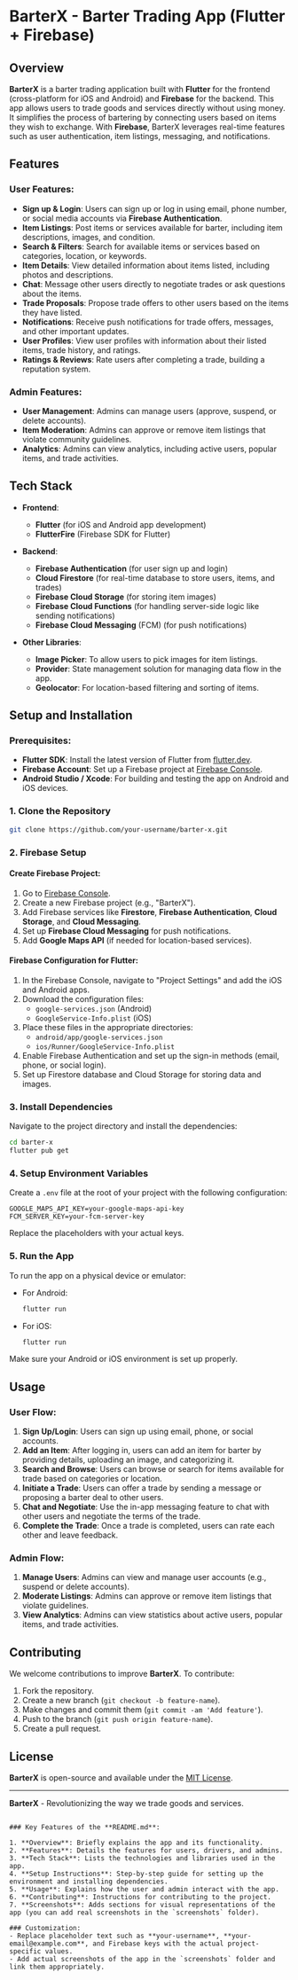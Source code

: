 # BarterX - Barter Trading App (Flutter + Firebase)

## Overview

**BarterX** is a barter trading application built with **Flutter** for the frontend (cross-platform for iOS and Android) and **Firebase** for the backend. This app allows users to trade goods and services directly without using money. It simplifies the process of bartering by connecting users based on items they wish to exchange. With **Firebase**, BarterX leverages real-time features such as user authentication, item listings, messaging, and notifications.

## Features

### User Features:
- **Sign up & Login**: Users can sign up or log in using email, phone number, or social media accounts via **Firebase Authentication**.
- **Item Listings**: Post items or services available for barter, including item descriptions, images, and condition.
- **Search & Filters**: Search for available items or services based on categories, location, or keywords.
- **Item Details**: View detailed information about items listed, including photos and descriptions.
- **Chat**: Message other users directly to negotiate trades or ask questions about the items.
- **Trade Proposals**: Propose trade offers to other users based on the items they have listed.
- **Notifications**: Receive push notifications for trade offers, messages, and other important updates.
- **User Profiles**: View user profiles with information about their listed items, trade history, and ratings.
- **Ratings & Reviews**: Rate users after completing a trade, building a reputation system.

### Admin Features:
- **User Management**: Admins can manage users (approve, suspend, or delete accounts).
- **Item Moderation**: Admins can approve or remove item listings that violate community guidelines.
- **Analytics**: Admins can view analytics, including active users, popular items, and trade activities.

## Tech Stack

- **Frontend**:
  - **Flutter** (for iOS and Android app development)
  - **FlutterFire** (Firebase SDK for Flutter)
  
- **Backend**:
  - **Firebase Authentication** (for user sign up and login)
  - **Cloud Firestore** (for real-time database to store users, items, and trades)
  - **Firebase Cloud Storage** (for storing item images)
  - **Firebase Cloud Functions** (for handling server-side logic like sending notifications)
  - **Firebase Cloud Messaging** (FCM) (for push notifications)
  
- **Other Libraries**:
  - **Image Picker**: To allow users to pick images for item listings.
  - **Provider**: State management solution for managing data flow in the app.
  - **Geolocator**: For location-based filtering and sorting of items.

## Setup and Installation

### Prerequisites:
- **Flutter SDK**: Install the latest version of Flutter from [flutter.dev](https://flutter.dev/docs/get-started/install).
- **Firebase Account**: Set up a Firebase project at [Firebase Console](https://console.firebase.google.com/).
- **Android Studio / Xcode**: For building and testing the app on Android and iOS devices.

### 1. Clone the Repository

```bash
git clone https://github.com/your-username/barter-x.git
```

### 2. Firebase Setup

#### Create Firebase Project:
1. Go to [Firebase Console](https://console.firebase.google.com/).
2. Create a new Firebase project (e.g., "BarterX").
3. Add Firebase services like **Firestore**, **Firebase Authentication**, **Cloud Storage**, and **Cloud Messaging**.
4. Set up **Firebase Cloud Messaging** for push notifications.
5. Add **Google Maps API** (if needed for location-based services).

#### Firebase Configuration for Flutter:
1. In the Firebase Console, navigate to "Project Settings" and add the iOS and Android apps.
2. Download the configuration files:
   - `google-services.json` (Android)
   - `GoogleService-Info.plist` (iOS)
3. Place these files in the appropriate directories:
   - `android/app/google-services.json`
   - `ios/Runner/GoogleService-Info.plist`
4. Enable Firebase Authentication and set up the sign-in methods (email, phone, or social login).
5. Set up Firestore database and Cloud Storage for storing data and images.

### 3. Install Dependencies

Navigate to the project directory and install the dependencies:

```bash
cd barter-x
flutter pub get
```

### 4. Setup Environment Variables

Create a `.env` file at the root of your project with the following configuration:

```env
GOOGLE_MAPS_API_KEY=your-google-maps-api-key
FCM_SERVER_KEY=your-fcm-server-key
```

Replace the placeholders with your actual keys.

### 5. Run the App

To run the app on a physical device or emulator:

- For Android:
  ```bash
  flutter run
  ```

- For iOS:
  ```bash
  flutter run
  ```

Make sure your Android or iOS environment is set up properly.

## Usage

### User Flow:
1. **Sign Up/Login**: Users can sign up using email, phone, or social accounts.
2. **Add an Item**: After logging in, users can add an item for barter by providing details, uploading an image, and categorizing it.
3. **Search and Browse**: Users can browse or search for items available for trade based on categories or location.
4. **Initiate a Trade**: Users can offer a trade by sending a message or proposing a barter deal to other users.
5. **Chat and Negotiate**: Use the in-app messaging feature to chat with other users and negotiate the terms of the trade.
6. **Complete the Trade**: Once a trade is completed, users can rate each other and leave feedback.

### Admin Flow:
1. **Manage Users**: Admins can view and manage user accounts (e.g., suspend or delete accounts).
2. **Moderate Listings**: Admins can approve or remove item listings that violate guidelines.
3. **View Analytics**: Admins can view statistics about active users, popular items, and trade activities.


## Contributing

We welcome contributions to improve **BarterX**. To contribute:

1. Fork the repository.
2. Create a new branch (`git checkout -b feature-name`).
3. Make changes and commit them (`git commit -am 'Add feature'`).
4. Push to the branch (`git push origin feature-name`).
5. Create a pull request.

## License

**BarterX** is open-source and available under the [MIT License](LICENSE).

---

**BarterX** - Revolutionizing the way we trade goods and services.
```

### Key Features of the **README.md**:

1. **Overview**: Briefly explains the app and its functionality.
2. **Features**: Details the features for users, drivers, and admins.
3. **Tech Stack**: Lists the technologies and libraries used in the app.
4. **Setup Instructions**: Step-by-step guide for setting up the environment and installing dependencies.
5. **Usage**: Explains how the user and admin interact with the app.
6. **Contributing**: Instructions for contributing to the project.
7. **Screenshots**: Adds sections for visual representations of the app (you can add real screenshots in the `screenshots` folder).

### Customization:
- Replace placeholder text such as **your-username**, **your-email@example.com**, and Firebase keys with the actual project-specific values.
- Add actual screenshots of the app in the `screenshots` folder and link them appropriately.
